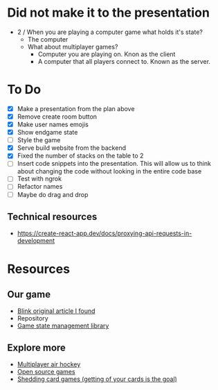 # Did not make it to the presentation

- 2 / When you are playing a computer game what holds it's state?
  - The computer
  - What about multiplayer games?
    - Computer you are playing on. Knon as the client
    - A computer that all players connect to. Known as the server.

# To Do

- [x] Make a presentation from the plan above
- [x] Remove create room button
- [x] Make user names emojis
- [x] Show endgame state
- [ ] Style the game
- [x] Serve build website from the backend
- [x] Fixed the number of stacks on the table to 2
- [ ] Insert code snippets into the presentation. This will allow us to think about changing the code without looking in the entire code base
- [ ] Test with ngrok
- [ ] Refactor names
- [ ] Maybe do drag and drop

## Technical resources

- https://create-react-app.dev/docs/proxying-api-requests-in-development

# Resources

## Our game

- [Blink original article I found](https://susan-joy-clark.com/2018//24/if-you-like-uno-and-dutch-blitz-youll-love-blink/)
- Repository
- [Game state management library](https://github.com/colyseus/colyseus)

## Explore more

- [Multiplayer air hockey](http://sqoff.com/)
- [Open source games](https://github.com/leereilly/games)
- [Shedding card games (getting of your cards is the goal)](https://en.wikipedia.org/wiki/List_of_shedding-type_games)
